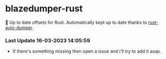 # blazedumper-rust

🚀 Up to date offsets for Rust. Automatically kept up to date thanks to [rust-auto-dumper](https://github.com/Akandesh/rust-auto-dumper).


### Last Update 16-03-2023 14:05:59
- If there's something missing then open a issue and i'll try to add it asap.
